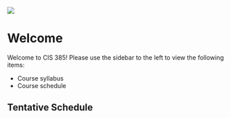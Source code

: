 ![](../images/header.jpg)

# Welcome

Welcome to CIS 385! Please use the sidebar to the left to view the following items:
- Course syllabus 
- Course schedule

## Tentative Schedule

```{include} syllabus_bits/schedule_topics.md
```